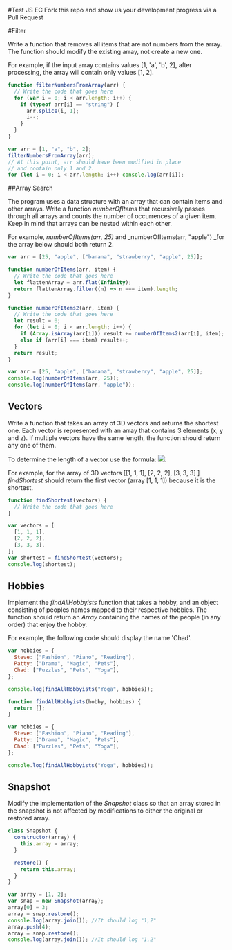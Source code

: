 #Test JS EC
Fork this repo and show us your development progress via a Pull Request

#Filter

Write a function that removes all items that are not numbers from the array. The function should modify the existing array, not create a new one.

For example, if the input array contains values [1, &#39;a&#39;, &#39;b&#39;, 2], after processing, the array will contain only values [1, 2].

```javascript
function filterNumbersFromArray(arr) {
  // Write the code that goes here
  for (var i = 0; i < arr.length; i++) {
    if (typeof arr[i] == "string") {
      arr.splice(i, 1);
      i--;
    }
  }
}

var arr = [1, "a", "b", 2];
filterNumbersFromArray(arr);
// At this point, arr should have been modified in place
// and contain only 1 and 2.
for (let i = 0; i < arr.length; i++) console.log(arr[i]);
```

##Array Search

The program uses a data structure with an array that can contain items and other arrays. Write a function _numberOfItems_ that recursively passes through all arrays and counts the number of occurrences of a given item. Keep in mind that arrays can be nested within each other.

For example, _numberOfItems(arr, 25)_ and \_numberOfItems(arr, &quot;apple&quot;) \_for the array below should both return 2.

```javascript
var arr = [25, "apple", ["banana", "strawberry", "apple", 25]];
```

```javascript
function numberOfItems(arr, item) {
  // Write the code that goes here
  let flattenArray = arr.flat(Infinity);
  return flattenArray.filter((n) => n === item).length;
}

function numberOfItems2(arr, item) {
  // Write the code that goes here
  let result = 0;
  for (let i = 0; i < arr.length; i++) {
    if (Array.isArray(arr[i])) result += numberOfItems2(arr[i], item);
    else if (arr[i] === item) result++;
  }
  return result;
}

var arr = [25, "apple", ["banana", "strawberry", "apple", 25]];
console.log(numberOfItems(arr, 25));
console.log(numberOfItems(arr, "apple"));
```

## Vectors

Write a function that takes an array of 3D vectors and returns the shortest one. Each vector is represented with an array that contains 3 elements (x, y and z). If multiple vectors have the same length, the function should return any one of them.

To determine the length of a vector use the formula: ![](<![img.png](img.png)>).

For example, for the array of 3D vectors [[1, 1, 1], [2, 2, 2], [3, 3, 3] ] _findShortest_ should return the first vector (array [1, 1, 1]) because it is the shortest.

```javascript
function findShortest(vectors) {
  // Write the code that goes here
}

var vectors = [
  [1, 1, 1],
  [2, 2, 2],
  [3, 3, 3],
];
var shortest = findShortest(vectors);
console.log(shortest);
```

## Hobbies

Implement the _findAllHobbyists_ function that takes a hobby, and an object consisting of peoples names mapped to their respective hobbies. The function should return an _Array_ containing the names of the people (in any order) that enjoy the hobby.

For example, the following code should display the name &#39;Chad&#39;.

```javascript
var hobbies = {
  Steve: ["Fashion", "Piano", "Reading"],
  Patty: ["Drama", "Magic", "Pets"],
  Chad: ["Puzzles", "Pets", "Yoga"],
};

console.log(findAllHobbyists("Yoga", hobbies));
```

```javascript
function findAllHobbyists(hobby, hobbies) {
  return [];
}

var hobbies = {
  Steve: ["Fashion", "Piano", "Reading"],
  Patty: ["Drama", "Magic", "Pets"],
  Chad: ["Puzzles", "Pets", "Yoga"],
};

console.log(findAllHobbyists("Yoga", hobbies));
```

## Snapshot

Modify the implementation of the _Snapshot_ class so that an array stored in the snapshot is not affected by modifications to either the original or restored array.

```javascript
class Snapshot {
  constructor(array) {
    this.array = array;
  }

  restore() {
    return this.array;
  }
}

var array = [1, 2];
var snap = new Snapshot(array);
array[0] = 3;
array = snap.restore();
console.log(array.join()); //It should log "1,2"
array.push(4);
array = snap.restore();
console.log(array.join()); //It should log "1,2"
```
